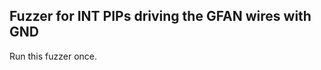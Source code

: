 
Fuzzer for INT PIPs driving the GFAN wires with GND
---------------------------------------------------

Run this fuzzer once.

